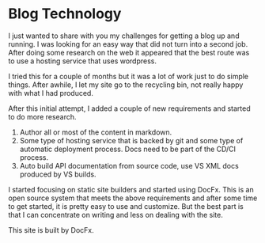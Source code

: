 # Blog Technology

I just wanted to share with you my challenges for getting a blog up and running.  I was looking for an easy way that
did not turn into a second job.  After doing some research on the web it appeared that the best route was to use a
hosting service that uses wordpress.

I tried this for a couple of months but it was a lot of work just to do simple things.  After awhile, I let my site go
to the recycling bin, not really happy with what I had produced.

After this initial attempt, I added a couple of new requirements and started to do more research.

1) Author all or most of the content in markdown.
2) Some type of hosting service that is backed by git and some type of automatic deployment process.  Docs need to be part of the CD/CI process.
3) Auto build API documentation from source code, use VS XML docs produced by VS builds.

I started focusing on static site builders and started using DocFx.  This is an open source system that meets the above
requirements and after some time to get started, it is pretty easy to use and customize.  But the best part is that I can
concentrate on writing and less on dealing with the site.

This site is built by DocFx.

